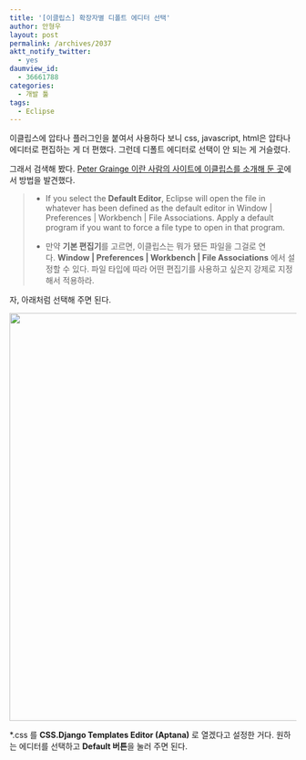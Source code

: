 ```yaml
---
title: '[이클립스] 확장자별 디폴트 에디터 선택'
author: 안형우
layout: post
permalink: /archives/2037
aktt_notify_twitter:
  - yes
daumview_id:
  - 36661788
categories:
  - 개발 툴
tags:
  - Eclipse
---
```

이클립스에 압타나 플러그인을 붙여서 사용하다 보니 css, javascript, html은 압타나 에디터로 편집하는 게 더 편했다. 그런데 디폴트 에디터로 선택이 안 되는 게 거슬렸다.

그래서 검색해 봤다. [Peter Grainge 이란 사람의 사이트에 이클립스를 소개해 둔 곳][1]에서 방법을 발견했다.

> *   If you select the **Default Editor**, Eclipse will open the file in whatever has been defined as the default editor in Window | Preferences | Workbench | File Associations. Apply a default program if you want to force a file type to open in that program.
> 
> *   만약 **기본 편집기**를 고르면, 이클립스는 뭐가 됐든 파일을 그걸로 연다. **Window | Preferences | Workbench | File Associations** 에서 설정할 수 있다. 파일 타입에 따라 어떤 편집기를 사용하고 싶은지 강제로 지정해서 적용하라.

자, 아래처럼 선택해 주면 된다.

<img class="aligncenter" src="https://mytory.net/uploads/legacy/eclipse-default-editor.png" alt="" width="828" height="716" />

*.css 를 **CSS.Django Templates Editor (Aptana)** 로 열겠다고 설정한 거다. 원하는 에디터를 선택하고 **Default 버튼**을 눌러 주면 된다.

 [1]: http://www.grainge.org/pages/authoring/eclipse/eclipse.htm#Using_Eclipse